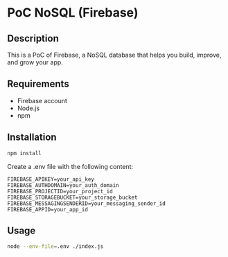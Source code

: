 # PoC NoSQL (Firebase)

## Description
This is a PoC of Firebase, a NoSQL database that helps you build, improve, and grow your app.

## Requirements
- Firebase account
- Node.js
- npm

## Installation
```bash
npm install
```

Create a .env file with the following content:
```env
FIREBASE_APIKEY=your_api_key
FIREBASE_AUTHDOMAIN=your_auth_domain
FIREBASE_PROJECTID=your_project_id
FIREBASE_STORAGEBUCKET=your_storage_bucket
FIREBASE_MESSAGINGSENDERID=your_messaging_sender_id
FIREBASE_APPID=your_app_id
```

## Usage
```bash
node --env-file=.env ./index.js
```

